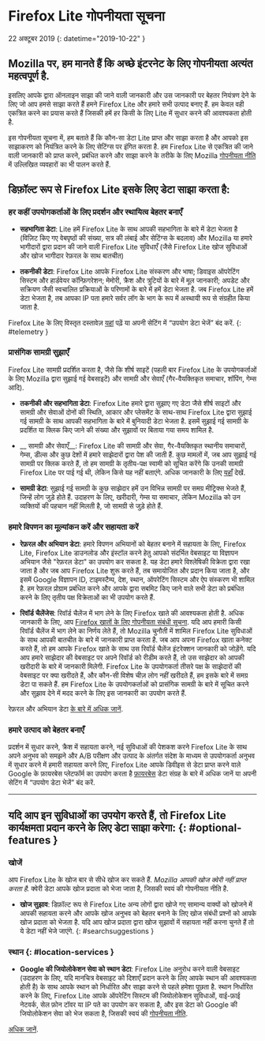 # <span class="privacy-header-firefox-lite">Firefox Lite</span> <span class="privacy-header-policy">गोपनीयता सूचना</span>

22 अक्टूबर 2019
{: datetime="2019-10-22" }

## Mozilla पर, हम मानते हैं कि अच्छे इंटरनेट के लिए गोपनीयता अत्यंत महत्वपूर्ण है.

इसलिए आपके द्वारा ऑनलाइन साझा की जाने वाली जानकारी और उस जानकारी पर बेहतर नियंत्रण देने के लिए जो आप हमसे साझा करते हैं हमने Firefox Lite और हमारे सभी उत्पाद बनाए हैं. हम केवल वही एकत्रित करने का प्रयास करते हैं जिसकी हमें हर किसी के लिए Lite में सुधार करने की आवश्यकता होती है.

इस गोपनीयता सूचना में, हम बताते हैं कि कौन-सा डेटा Lite प्राप्त और साझा करता है और आपको इस साझाकरण को नियंत्रित करने के लिए सेटिंग्स पर इंगित करता है. हम Firefox Lite से एकत्रित की जाने वाली जानकारी को प्राप्त करने, प्रबंधित करने और साझा करने के तरीके के लिए  Mozilla [गोपनीयता नीति](https://www.mozilla.org/privacy/) में उल्लिखित व्यवहारों का भी पालन करते हैं.

## डिफ़ॉल्ट रूप से Firefox Lite इसके लिए डेटा साझा करता है:

### हर कहीं उपयोगकर्ताओं के लिए प्रदर्शन और स्थायित्व बेहतर बनाएँ

* __सहभागिता डेटा__: Lite हमें Firefox Lite के साथ आपकी सहभागिता के बारे में डेटा भेजता है (विज़िट किए गए वेबपृष्ठों की संख्या, सत्र की लंबाई और सेटिंग्स के बदलाव) और Mozilla या हमारे भागीदारों द्वारा प्रदान की जाने वाली Firefox Lite सुविधाएँ (जैसे Firefox Lite खोज सुविधाओं और खोज भागीदार रेफ़रल के साथ बातचीत)

* __तकनीकी डेटा__: Firefox Lite आपके Firefox Lite संस्करण और भाषा; डिवाइस ऑपरेटिंग सिस्टम और हार्डवेयर कॉन्फ़िगरेशन; मेमोरी, क्रैश और त्रुटियों के बारे में मूल जानकारी; अपडेट और सक्रियण जैसी स्वचालित प्रक्रियाओं के परिणामों के बारे में हमें डेटा भेजता है. जब Firefox Lite हमें डेटा भेजता है, तब आपका IP पता हमारे सर्वर लॉग के भाग के रूप में अस्थायी रूप से संग्रहीत किया जाता है.

Firefox Lite के लिए विस्तृत दस्तावेज़ [यहां](https://support.mozilla.org/kb/send-usage-data-firefox-mobile-devices) पढ़ें या अपनी सेटिंग में “उपयोग डेटा भेजें” बंद करें.
{: #telemetry }

### प्रासंगिक सामग्री सुझाएँ

Firefox Lite सामग्री प्रदर्शित करता है, जैसे कि शीर्ष साइटें (पहली बार Firefox Lite के उपयोगकर्ताओं के लिए Mozilla द्वारा सुझाई गई वेबसाइटें) और सामग्री और सेवाएँ (गैर-वैयक्तिकृत समाचार, शॉपिंग, गेम्स आदि).

* __तकनीकी और सहभागिता डेटा__: Firefox Lite हमारे द्वारा सुझाए गए डेटा जैसे शीर्ष साइटों और सामग्री और सेवाओं दोनों की स्थिति, आकार और प्लेसमेंट के साथ-साथ Firefox Lite द्वारा सुझाई गई सामग्री के साथ आपकी सहभागिता के बारे में बुनियादी डेटा भेजता है. इसमें सुझाई गई सामग्री के प्रदर्शित या क्लिक किए जाने की संख्या और सुझावों पर बिताया गया समय शामिल है. 

* __ सामग्री और सेवाएँ__: Firefox Lite की सामग्री और सेवा, गैर-वैयक्तिकृत स्थानीय समाचारों, गेम्स, डील्स और कुछ देशों में हमारे साझेदारों द्वारा पेश की जाती हैं. कुछ मामलों में, जब आप सुझाई गई सामग्री पर क्लिक करते हैं, तो हम सामग्री के तृतीय-पक्ष स्वामी को सूचित करेंगे कि उनकी सामग्री Firefox Lite पर पाई गई थी, लेकिन किसे यह नहीं बताएंगे. अधिक जानकारी के लिए [यहाँ](https://support.mozilla.org/kb/life-feed-firefox-lite) देखें.

* __सामग्री डेटा__: सुझाई गई सामग्री के कुछ साझेदार हमें उन विभिन्न सामग्री पर समग्र मीट्रिक्स भेजते हैं, जिन्हें लोग जुड़े होते हैं. उदाहरण के लिए, खरीदारी, गेम्स या समाचार, लेकिन Mozilla को उन व्यक्तियों की पहचान नहीं मिलती है, जो सामग्री से जुड़े होते हैं.

### हमारे विपणन का मूल्यांकन करें और सहायता करें

* __रेफ़रल और अभियान डेटा__: हमारे विपणन अभियानों को बेहतर बनाने में सहायता के लिए, Firefox Lite, Firefox Lite डाउनलोड और इंस्टॉल करने हेतु आपको संदर्भित वेबसाइट या विज्ञापन अभियान जैसे "रेफ़रल डेटा" का उपयोग कर सकता है. यह डेटा हमारे विश्लेषिकी विक्रेता द्वारा रखा जाता है और जब आप Firefox Lite शुरू करते हैं, तब समायोजित और प्रदान किया जाता है, और इसमें Google विज्ञापन ID, टाइमस्टैम्प, देश, स्थान, ऑपरेटिंग सिस्टम और ऐप संस्करण भी शामिल है. हम रेफ़रल प्रोग्राम प्रबंधित करने और आपके द्वारा सबमिट किए जाने वाले सभी डेटा को प्रबंधित करने के लिए तृतीय पक्ष विक्रेताओं का भी उपयोग करते हैं.

* __रिवॉर्ड चैलेंजेस__: रिवॉर्ड चैलेंज में भाग लेने के लिए Firefox खाते की आवश्यकता होती है. अधिक जानकारी के लिए, आप [Firefox खातों के लिए गोपनीयता संबंधी सूचना](https://www.mozilla.org/en-US/privacy/firefox/#accounts). यदि आप हमारी किसी रिवॉर्ड चैलेंज में भाग लेने का निर्णय लेते हैं, तो Mozilla चुनौती में शामिल Firefox Lite सुविधाओं के साथ आपकी बातचीत के बारे में जानकारी प्राप्त करता है. जब आप अपना Firefox खाता कनेक्ट करते हैं, तो हम आपके Firefox खाते के साथ उस रिवॉर्ड चैलेंज इंटरेक्शन जानकारी को जोड़ेंगे. यदि आप हमारे साझेदार की वेबसाइट पर अपने रिवॉर्ड को रीडीम करते हैं, तो उस साझेदार को आपकी खरीदारी के बारे में जानकारी मिलेगी. Firefox Lite के उपयोगकर्ता तीसरे पक्ष के साझेदारों की वेबसाइट पर क्या खरीदते हैं, और कौन-सी विशेष चीज़ लोग नहीं खरीदते हैं, हम इसके बारे में समग्र डेटा पा सकते हैं.  हम Firefox Lite के उपयोगकर्ताओं को प्रासंगिक सामग्री के बारे में सूचित करने और सुझाव देने में मदद करने के लिए इस जानकारी का उपयोग करते हैं. 

रेफ़रल और अभियान डेटा [के बारे में अधिक जानें](https://github.com/mozilla-tw/Rocket/wiki/Telemetry#install-campaign-tracking). 

### हमारे उत्पाद को बेहतर बनाएँ

प्रदर्शन में सुधार करने, क्रैश में सहायता करने, नई सुविधाओं की पेशकश करने Firefox Lite के साथ अपने अनुभव को समझने और A/B परीक्षण और उत्पाद के अंतर्गत संदेश के माध्यम से उपयोगकर्ता अनुभव में सुधार करने में हमारी सहायता करने लिए, Firefox Lite आपके डिवीइस से डेटा प्राप्त करने वाले Google के फ़ायरबेस प्लेटफॉर्म का उपयोग करता है [फ़ायरबेस](https://support.google.com/firebase/answer/6318039?hl=en) डेटा संग्रह के बारे में अधिक जानें या अपनी सेटिंग में “उपयोग डेटा भेजें” बंद करें.

---

## यदि आप इन सुविधाओं का उपयोग करते हैं, तो Firefox Lite कार्यक्षमता प्रदान करने के लिए डेटा साझा करेगा: {: #optional-features }

### खोजें

आप Firefox Lite के खोज बार से सीधे खोज कर सकते हैं. _Mozilla आपकी खोज क्वेरी नहीं प्राप्त करता है._ क्वेरी डेटा आपके खोज प्रदाता को भेजा जाता है, जिसकी स्वयं की गोपनीयता नीति है.

* __खोज सुझाव__: डिफ़ॉल्ट रूप से Firefox Lite अन्य लोगों द्वारा खोजे गए सामान्य वाक्यों को खोजने में आपकी सहायता करने और आपके खोज अनुभव को बेहतर बनाने के लिए खोज संबंधी प्रश्नों को आपके खोज प्रदाता को भेजता है. यदि आप खोज प्रदाता द्वारा खोज सुझावों में सहायता नहीं करना चुनते हैं तो ये डेटा नहीं भेजे जाएंगे.
{: #searchsuggestions }
    
### स्थान {: #location-services }

* __Google की जियोलोकेशन सेवा को स्थान डेटा__: Firefox Lite अनुरोध करने वाली वेबसाइट (उदाहरण के लिए, यदि मानचित्र वेबसाइट को दिशाएँ प्रदान करने के लिए आपके स्थान की आवश्यकता होती है) के साथ आपके स्थान को निर्धारित और साझा करने से पहले हमेशा पूछता है. स्थान निर्धारित करने के लिए, Firefox Lite आपके ऑपरेटिंग सिस्टम की जियोलोकेशन सुविधाओं, वाई-फ़ाई नेटवर्क, सेल फ़ोन टॉवर या IP पते का उपयोग कर सकता है, और इस डेटा को Google की जियोलोकेशन सेवा को भेज सकता है, जिसकी स्वयं की [गोपनीयता नीति](https://www.google.com/privacy/lsf.html).

[अधिक जानें](https://www.mozilla.org/firefox/geolocation/).
